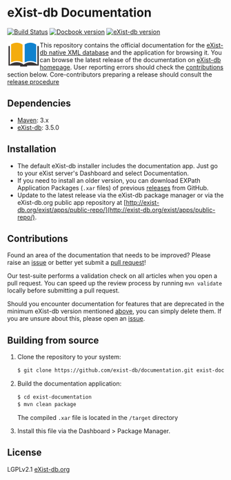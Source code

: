 # eXist-db Documentation
[![Build Status](https://travis-ci.org/eXist-db/documentation.svg?branch=master)](https://travis-ci.org/eXist-db/documentation)
[![Docbook version](https://img.shields.io/badge/docbook-4.5-19a5a4.svg)](http://docbook.org/xml/4.5/)
[![eXist-db version](https://img.shields.io/badge/eXist_db-3.5.0-blue.svg)](http://www.exist-db.org/exist/apps/homepage/index.html)


<img src="src/main/xar-resources/icon.png" align="left" width="15%"/>

This repository contains the official documentation for the [eXist-db native XML database](http://www.exist-db.org) and the application for browsing it. You can browse the latest release of the documentation on [eXist-db homepage](http://exist-db.org/exist/apps/doc/). User reporting errors should check the [contributions](#contributions) section below. Core-contributors preparing a release should consult the [release procedure](RELEASE.md)


## Dependencies
-   [Maven](https://maven.apache.org): 3.x
-   [eXist-db](http://exist-db.org): 3.5.0

## Installation
-   The default eXist-db installer includes the documentation app. Just go to your eXist server's Dashboard and select Documentation.
-   If you need to install an older version, you can download EXPath Application Packages (`.xar` files) of previous [releases](https://github.com/eXist-db/documentation/releases) from GitHub.
-   Update to the latest release via the eXist-db package manager or via the eXist-db.org public app repository at [http://exist-db.org/exist/apps/public-repo/](http://exist-db.org/exist/apps/public-repo/).

## Contributions
Found an area of the documentation that needs to be improved? Please raise an [issue](https://github.com/eXist-db/documentation/issues) or better yet submit a [pull request](https://github.com/eXist-db/documentation/pulls)!

Our test-suite performs a validation check on all articles when you open a pull request. You can speed up the review process by running `mvn validate` locally before submitting a pull request.

Should you encounter documentation for features that are deprecated in the minimum eXist-db version mentioned [above](#dependencies), you can simply delete them. If you are unsure about this, please open an [issue](https://github.com/eXist-db/documentation/issues). 

## Building from source
1.  Clone the repository to your system:
    ```bash
    $ git clone https://github.com/exist-db/documentation.git exist-documentation
    ```

2.  Build the documentation application:
    ```bash
    $ cd exist-documentation
    $ mvn clean package
    ```
    The compiled `.xar` file is located in the `/target` directory

3.  Install this file via the Dashboard > Package Manager.

## License
LGPLv2.1 [eXist-db.org](http://exist-db.org/exist/apps/homepage/index.html)

